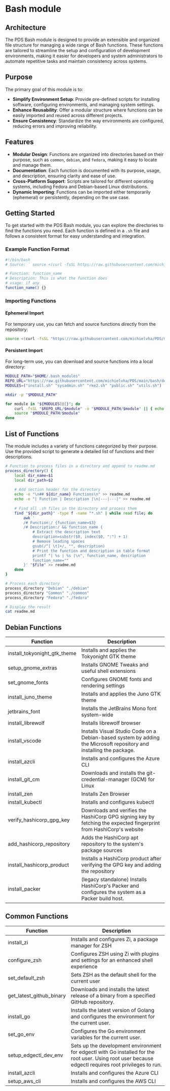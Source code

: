 # Bash module

## Architecture

The PDS Bash module is designed to provide an extensible and organized file structure for managing a wide range of Bash functions. These functions are tailored to streamline the setup and configuration of development environments, making it easier for developers and system administrators to automate repetitive tasks and maintain consistency across systems.

## Purpose

The primary goal of this module is to:

- **Simplify Environment Setup**: Provide pre-defined scripts for installing software, configuring environments, and managing system settings.
- **Enhance Reusability**: Offer a modular structure where functions can be easily imported and reused across different projects.
- **Ensure Consistency**: Standardize the way environments are configured, reducing errors and improving reliability.

## Features

- **Modular Design**: Functions are organized into directories based on their purpose, such as `common`, `debian`, and `fedora`, making it easy to locate and manage them.
- **Documentation**: Each function is documented with its purpose, usage, and description, ensuring clarity and ease of use.
- **Cross-Platform Support**: Scripts are tailored for different operating systems, including Fedora and Debian-based Linux distributions.
- **Dynamic Importing**: Functions can be imported either temporarily (ephemeral) or persistently, depending on the use case.

## Getting Started

To get started with the PDS Bash module, you can explore the directories to find the functions you need. Each function is defined in a `.sh` file and follows a consistent format for easy understanding and integration.

### Example Function Format

```bash
#!/bin/bash
# Source: ` source <(curl -fsSL https://raw.githubusercontent.com/michielvha/PDS/main/bash/path/file.sh) `

# Function: function_name
# Description: This is what the function does
# usage: if any
function_name() {}
```

### Importing Functions

#### Ephemeral Import

For temporary use, you can fetch and source functions directly from the repository:

```bash
source <(curl -fsSL "https://raw.githubusercontent.com/michielvha/PDS/main/bash/common/software/go.sh")
```

#### Persistent Import

For long-term use, you can download and source functions into a local directory:

```bash
MODULE_PATH="$HOME/.bash_modules"
REPO_URL="https://raw.githubusercontent.com/michielvha/PDS/main/bash/debian/software/"
MODULES=("install.sh" "sysadmin.sh" "rke2.sh" "public.sh" "utils.sh")

mkdir -p "$MODULE_PATH"

for module in "${MODULES[@]}"; do
    curl -fsSL "$REPO_URL/$module" -o "$MODULE_PATH/$module" || { echo "Failed to download $module"; exit 1; }
    source "$MODULE_PATH/$module"
done
```

## List of Functions

The module includes a variety of functions categorized by their purpose. Use the provided script to generate a detailed list of functions and their descriptions.

```bash
# Function to process files in a directory and append to readme.md
process_directory() {
    local dir_name=$1
    local dir_path=$2
    
    # Add section header for the directory
    echo -e "\n## ${dir_name} Functions\n" >> readme.md
    echo -e "| Function | Description |\n|---|---|" >> readme.md
    
    # Find all .sh files in the directory and process them
    find "${dir_path}" -type f -name "*.sh" | while read file; do
        awk '
        /# Function:/ {function_name=$3}
        /# Description:/ && function_name {
            # Extract the description text
            description=substr($0, index($0, ":") + 1)
            # Remove leading spaces
            gsub(/^[ \t]+/, "", description)
            # Print the function and description in table format
            printf "| %s | %s |\n", function_name, description
            function_name=""
        }' "$file" >> readme.md
    done
}

# Process each directory
process_directory "Debian" "./debian"
process_directory "Common" "./common"
process_directory "Fedora" "./fedora"

# Display the result
cat readme.md
```

## Debian Functions

| Function | Description |
|---|---|
| install_tokyonight_gtk_theme | Installs and applies the Tokyonight GTK theme |
| setup_gnome_extras | Installs GNOME Tweaks and useful shell extensions |
| set_gnome_fonts | Configures GNOME fonts and rendering settings |
| install_juno_theme | Installs and applies the Juno GTK theme |
| jetbrains_font | Installs the JetBrains Mono font system-wide |
| install_librewolf | Installs librewolf browser |
| install_vscode | Installs Visual Studio Code on a Debian-based system by adding the Microsoft repository and installing the package. |
| install_azcli | Installs and configures the Azure CLI |
| install_git_cm | Downloads and installs the git-credential-manager (GCM) for Linux |
| install_zen | Installs Zen Browser |
| install_kubectl | Installs and configures kubectl |
| verify_hashicorp_gpg_key | Downloads and verifies the HashiCorp GPG signing key by fetching the expected fingerprint from HashiCorp's website |
| add_hashicorp_repository | Adds the HashiCorp apt repository to the system's package sources |
| install_hashicorp_product | Installs a HashiCorp product after verifying the GPG key and adding the repository |
| install_packer | (legacy standalone) Installs HashiCorp's Packer and configures the system as a Packer build host. |

## Common Functions

| Function | Description |
|---|---|
| install_zi | Installs and configures Zi, a package manager for ZSH |
| configure_zsh | Configures ZSH using Zi with plugins and settings for an enhanced shell experience |
| set_default_zsh | Sets ZSH as the default shell for the current user |
| get_latest_github_binary | Downloads and installs the latest release of a binary from a specified GitHub repository. |
| install_go | Installs the latest version of Golang and configures the environment for the current user. |
| set_go_env | Configures the Go environment variables for the current user. |
| setup_edgectl_dev_env | Sets up the development environment for edgectl with Go installed for the root user. Using root user because edgectl requires root privileges to run. |
| install_azcli | Installs and configures the Azure CLI |
| setup_aws_cli | Installs and configures the AWS CLI |
